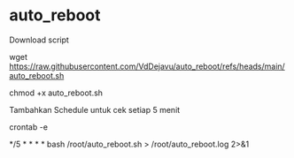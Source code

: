 # auto_reboot

Download script

wget https://raw.githubusercontent.com/VdDejavu/auto_reboot/refs/heads/main/auto_reboot.sh

chmod +x auto_reboot.sh

Tambahkan Schedule untuk cek setiap 5 menit

crontab -e

*/5 * * * * bash /root/auto_reboot.sh > /root/auto_reboot.log 2>&1
